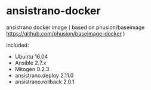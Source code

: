 # ansistrano-docker
ansistrano docker image ( based on phusion/baseimage https://github.com/phusion/baseimage-docker )

included:
 * Ubuntu 16.04
 * Ansible 2.7.x
 * Mitogen 0.2.3
 * ansistrano.deploy 2.11.0
 * ansistrano.rollback 2.0.1
